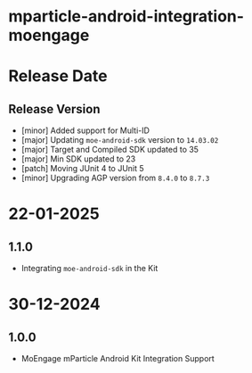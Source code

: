 # mparticle-android-integration-moengage

# Release Date

## Release Version

- [minor] Added support for Multi-ID
- [major] Updating `moe-android-sdk` version to `14.03.02`
- [major] Target and Compiled SDK updated to 35
- [major] Min SDK updated to 23
- [patch] Moving JUnit 4 to JUnit 5
- [minor] Upgrading AGP version from `8.4.0` to `8.7.3`

# 22-01-2025

## 1.1.0

- Integrating `moe-android-sdk` in the Kit

# 30-12-2024

## 1.0.0
- MoEngage mParticle Android Kit Integration Support
